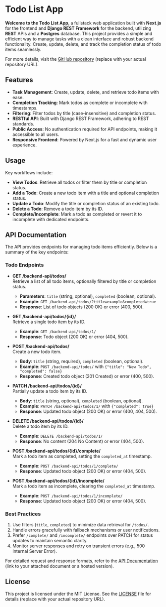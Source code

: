 # Todo List App

**Welcome to the Todo List App**, a fullstack web application built with **Next.js** for the frontend and **Django REST Framework** for the backend, utilizing **REST** APIs and a **Postgres** database. This project provides a simple and efficient way to manage tasks with a clean interface and robust backend functionality. Create, update, delete, and track the completion status of todo items seamlessly.

For more details, visit the [GitHub repository](https://github.com/wasee-sun/To_do_app) (replace with your actual repository URL).

## Features

- **Task Management**: Create, update, delete, and retrieve todo items with ease.
- **Completion Tracking**: Mark todos as complete or incomplete with timestamps.
- **Filtering**: Filter todos by title (case-insensitive) and completion status.
- **RESTful API**: Built with Django REST Framework, adhering to REST standards.
- **Public Access**: No authentication required for API endpoints, making it accessible to all users.
- **Responsive Frontend**: Powered by Next.js for a fast and dynamic user experience.

## Usage

Key workflows include:

- **View Todos**: Retrieve all todos or filter them by title or completion status.
- **Add a Todo**: Create a new todo item with a title and optional completion status.
- **Update a Todo**: Modify the title or completion status of an existing todo.
- **Delete a Todo**: Remove a todo item by its ID.
- **Complete/Incomplete**: Mark a todo as completed or revert it to incomplete with dedicated endpoints.

## API Documentation

The API provides endpoints for managing todo items efficiently. Below is a summary of the key endpoints:

### Todo Endpoints

- **GET /backend-api/todos/**  
  Retrieve a list of all todo items, optionally filtered by title or completion status.

  - **Parameters**: `title` (string, optional), `completed` (boolean, optional).
  - **Example**: `GET /backend-api/todos/?title=example&completed=true`
  - **Response**: List of todo objects (200 OK) or error (400, 500).

- **GET /backend-api/todos/{id}/**  
  Retrieve a single todo item by its ID.

  - **Example**: `GET /backend-api/todos/1/`
  - **Response**: Todo object (200 OK) or error (404, 500).

- **POST /backend-api/todos/**  
  Create a new todo item.

  - **Body**: `title` (string, required), `completed` (boolean, optional).
  - **Example**: `POST /backend-api/todos/` with `{"title": "New Todo", "completed": false}`
  - **Response**: Created todo object (201 Created) or error (400, 500).

- **PATCH /backend-api/todos/{id}/**  
  Partially update a todo item by its ID.

  - **Body**: `title` (string, optional), `completed` (boolean, optional).
  - **Example**: `PATCH /backend-api/todos/1/` with `{"completed": true}`
  - **Response**: Updated todo object (200 OK) or error (400, 404, 500).

- **DELETE /backend-api/todos/{id}/**  
  Delete a todo item by its ID.

  - **Example**: `DELETE /backend-api/todos/1/`
  - **Response**: No content (204 No Content) or error (404, 500).

- **POST /backend-api/todos/{id}/complete/**  
  Mark a todo item as completed, setting the `completed_at` timestamp.

  - **Example**: `POST /backend-api/todos/1/complete/`
  - **Response**: Updated todo object (200 OK) or error (404, 500).

- **POST /backend-api/todos/{id}/incomplete/**  
  Mark a todo item as incomplete, clearing the `completed_at` timestamp.
  - **Example**: `POST /backend-api/todos/1/incomplete/`
  - **Response**: Updated todo object (200 OK) or error (404, 500).

### Best Practices

1. Use filters (`title`, `completed`) to minimize data retrieval for `/todos/`.
2. Handle errors gracefully with fallback mechanisms or user notifications.
3. Prefer `/complete/` and `/incomplete/` endpoints over PATCH for status updates to maintain semantic clarity.
4. Monitor server responses and retry on transient errors (e.g., 500 Internal Server Error).

For detailed request and response formats, refer to the [API Documentation](https://github.com/wasee-sun/To_do_app/blob/main/Api-docxs.pdf) (link to your attached document or a hosted version).

## License

This project is licensed under the MIT License. See the [LICENSE](https://github.com/wasee-sun/To_do_app/blob/main/LICENSE) file for details (replace with your actual repository URL).
